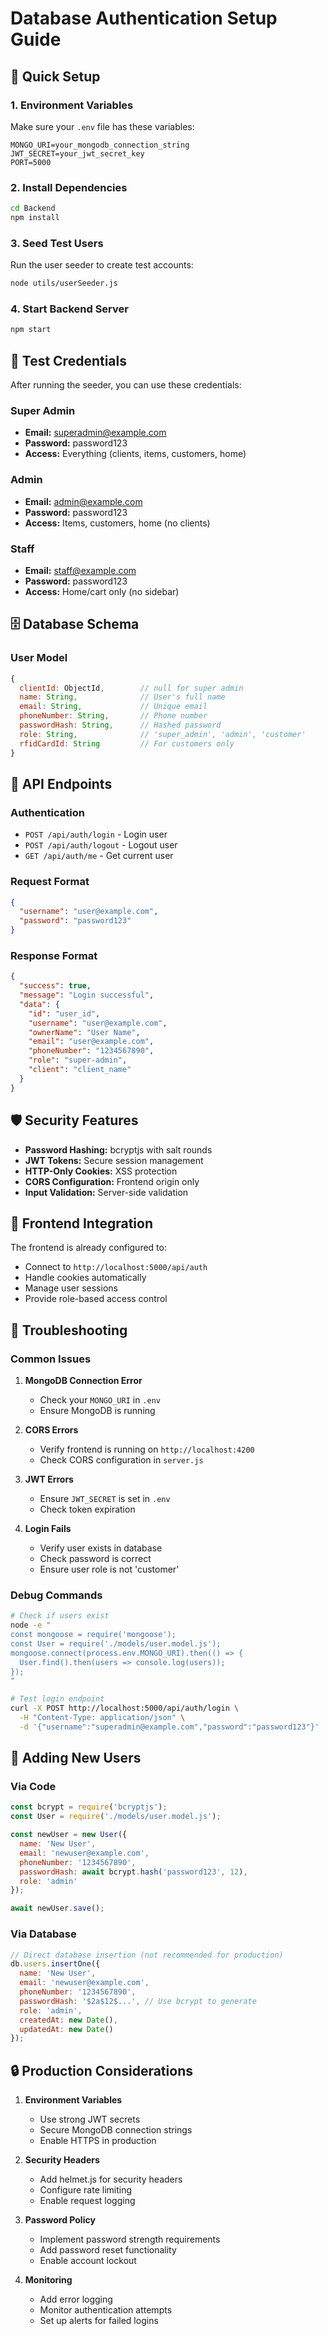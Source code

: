 # Database Authentication Setup Guide

## 🚀 Quick Setup

### 1. Environment Variables
Make sure your `.env` file has these variables:
```env
MONGO_URI=your_mongodb_connection_string
JWT_SECRET=your_jwt_secret_key
PORT=5000
```

### 2. Install Dependencies
```bash
cd Backend
npm install
```

### 3. Seed Test Users
Run the user seeder to create test accounts:
```bash
node utils/userSeeder.js
```

### 4. Start Backend Server
```bash
npm start
```

## 🔐 Test Credentials

After running the seeder, you can use these credentials:

### Super Admin
- **Email:** superadmin@example.com
- **Password:** password123
- **Access:** Everything (clients, items, customers, home)

### Admin
- **Email:** admin@example.com
- **Password:** password123
- **Access:** Items, customers, home (no clients)

### Staff
- **Email:** staff@example.com
- **Password:** password123
- **Access:** Home/cart only (no sidebar)

## 🗄️ Database Schema

### User Model
```javascript
{
  clientId: ObjectId,        // null for super admin
  name: String,              // User's full name
  email: String,             // Unique email
  phoneNumber: String,       // Phone number
  passwordHash: String,      // Hashed password
  role: String,              // 'super_admin', 'admin', 'customer'
  rfidCardId: String         // For customers only
}
```

## 🔧 API Endpoints

### Authentication
- `POST /api/auth/login` - Login user
- `POST /api/auth/logout` - Logout user
- `GET /api/auth/me` - Get current user

### Request Format
```json
{
  "username": "user@example.com",
  "password": "password123"
}
```

### Response Format
```json
{
  "success": true,
  "message": "Login successful",
  "data": {
    "id": "user_id",
    "username": "user@example.com",
    "ownerName": "User Name",
    "email": "user@example.com",
    "phoneNumber": "1234567890",
    "role": "super-admin",
    "client": "client_name"
  }
}
```

## 🛡️ Security Features

- **Password Hashing:** bcryptjs with salt rounds
- **JWT Tokens:** Secure session management
- **HTTP-Only Cookies:** XSS protection
- **CORS Configuration:** Frontend origin only
- **Input Validation:** Server-side validation

## 🔄 Frontend Integration

The frontend is already configured to:
- Connect to `http://localhost:5000/api/auth`
- Handle cookies automatically
- Manage user sessions
- Provide role-based access control

## 🚨 Troubleshooting

### Common Issues

1. **MongoDB Connection Error**
   - Check your `MONGO_URI` in `.env`
   - Ensure MongoDB is running

2. **CORS Errors**
   - Verify frontend is running on `http://localhost:4200`
   - Check CORS configuration in `server.js`

3. **JWT Errors**
   - Ensure `JWT_SECRET` is set in `.env`
   - Check token expiration

4. **Login Fails**
   - Verify user exists in database
   - Check password is correct
   - Ensure user role is not 'customer'

### Debug Commands

```bash
# Check if users exist
node -e "
const mongoose = require('mongoose');
const User = require('./models/user.model.js');
mongoose.connect(process.env.MONGO_URI).then(() => {
  User.find().then(users => console.log(users));
});
"

# Test login endpoint
curl -X POST http://localhost:5000/api/auth/login \
  -H "Content-Type: application/json" \
  -d '{"username":"superadmin@example.com","password":"password123"}'
```

## 📝 Adding New Users

### Via Code
```javascript
const bcrypt = require('bcryptjs');
const User = require('./models/user.model.js');

const newUser = new User({
  name: 'New User',
  email: 'newuser@example.com',
  phoneNumber: '1234567890',
  passwordHash: await bcrypt.hash('password123', 12),
  role: 'admin'
});

await newUser.save();
```

### Via Database
```javascript
// Direct database insertion (not recommended for production)
db.users.insertOne({
  name: 'New User',
  email: 'newuser@example.com',
  phoneNumber: '1234567890',
  passwordHash: '$2a$12$...', // Use bcrypt to generate
  role: 'admin',
  createdAt: new Date(),
  updatedAt: new Date()
});
```

## 🔒 Production Considerations

1. **Environment Variables**
   - Use strong JWT secrets
   - Secure MongoDB connection strings
   - Enable HTTPS in production

2. **Security Headers**
   - Add helmet.js for security headers
   - Configure rate limiting
   - Enable request logging

3. **Password Policy**
   - Implement password strength requirements
   - Add password reset functionality
   - Enable account lockout

4. **Monitoring**
   - Add error logging
   - Monitor authentication attempts
   - Set up alerts for failed logins
